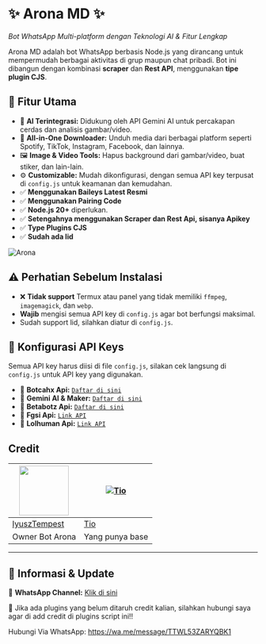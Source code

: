 # ✨ Arona MD ✨
_Bot WhatsApp Multi-platform dengan Teknologi AI & Fitur Lengkap_

Arona MD adalah bot WhatsApp berbasis Node.js yang dirancang untuk mempermudah berbagai aktivitas di grup maupun chat pribadi. Bot ini dibangun dengan kombinasi **scraper** dan **Rest API**, menggunakan **tipe plugin CJS**.

## 🚀 Fitur Utama

-   🤖 **AI Terintegrasi:** Didukung oleh API Gemini AI untuk percakapan cerdas dan analisis gambar/video.
-   🎵 **All-in-One Downloader:** Unduh media dari berbagai platform seperti Spotify, TikTok, Instagram, Facebook, dan lainnya.
-   🖼️ **Image & Video Tools:** Hapus background dari gambar/video, buat stiker, dan lain-lain.
-   ⚙️ **Customizable:** Mudah dikonfigurasi, dengan semua API key terpusat di `config.js` untuk keamanan dan kemudahan.
-   ✅ **Menggunakan Baileys Latest Resmi**
-   ✅ **Menggunakan Pairing Code**
-   ✅ **Node.js 20+** diperlukan.
-   ✅ **Setengahnya menggunakan Scraper dan Rest Api, sisanya Apikey**
-   ✅ **Type Plugins CJS**
-   ✅ **Sudah ada lid**


![Arona](https://files.catbox.moe/mskrgn.png)


## ⚠️ Perhatian Sebelum Instalasi

-   ❌ **Tidak support** Termux atau panel yang tidak memiliki `ffmpeg`, `imagemagick`, dan `webp`.
-   **Wajib** mengisi semua API key di `config.js` agar bot berfungsi maksimal.
-   Sudah support lid, silahkan diatur di `config.js`.

## 🔐 Konfigurasi API Keys

Semua API key harus diisi di file `config.js`, silakan cek langsung di `config.js` untuk API key yang digunakan.

-   📌 **Botcahx Api:** [`Daftar di sini`](https://api.botcahx.eu.org)
-   🤖 **Gemini AI & Maker:** [`Daftar di sini`](https://ai.google.dev/gemini-api/docs)
-   📌 **Betabotz Api:** [`Daftar di sini`](https://api.betabotz.eu.org)
-   📌 **Fgsi Api:** [`Link API`](https://fgsi.koyeb.app/)
-   📌 **Lolhuman Api:** [`Link API`](https://api.lolhuman.xyz/)

## **Credit**  
<a href="https://github.com/IyuszTempest"><img src="https://github.com/IyuszTempest.png?size=100" width="100" height="100"></a> | [![Tio](https://github.com/BOTCAHX.png?size=100)](https://github.com/BOTCAHX)  
---|---  
[IyuszTempest](https://github.com/IyuszTempest)  | [Tio](https://github.com/BOTCAHX)  
Owner Bot Arona | Yang punya base

---

## 📢 Informasi & Update
📢 **WhatsApp Channel:** [Klik di sini](https://whatsapp.com/channel/0029VaUAQxUHwXb4O5mN610c)

📌 Jika ada plugins yang belum ditaruh credit kalian, silahkan hubungi saya agar di add credit di plugins script ini!!

Hubungi Via WhatsApp: https://wa.me/message/TTWL53ZARYQBK1
